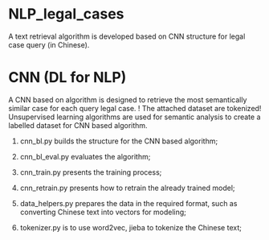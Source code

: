 # NLP_legal_cases
A text retrieval algorithm is developed based on CNN structure for legal case query (in Chinese).
# CNN (DL for NLP)
A CNN based on algorithm is designed to retrieve the most semantically similar case for each query legal case.
! The attached dataset are tokenized! Unsupervised learning algorithms are used for semantic analysis to create a labelled dataset for CNN based algorithm.

1. cnn_bl.py builds the structure for the CNN based algorithm;
2. cnn_bl_eval.py evaluates the algorithm;
3. cnn_train.py presents the training process;

4. cnn_retrain.py presents how to retrain the already trained model;
5. data_helpers.py prepares the data in the required format, such as converting Chinese text into vectors for modeling;
6. tokenizer.py is to use word2vec, jieba to tokenize the Chinese text;



